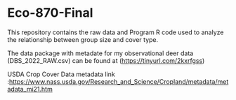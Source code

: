 # Eco-870-Final

This repository contains the raw data and Program R code used to analyze the relationship between group size and cover type. 

The data package with metadate for my observational deer data (DBS_2022_RAW.csv) can be found at (https://tinyurl.com/2kxrfgss)

USDA Crop Cover Data metadata link :https://www.nass.usda.gov/Research_and_Science/Cropland/metadata/metadata_mi21.htm
